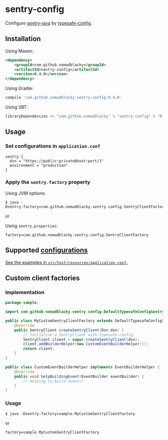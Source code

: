 # sentry-config

Configure [sentry-java](https://github.com/getsentry/sentry-java) by [typesafe-config](https://github.com/lightbend/config).

## Installation

Using Maven:

```xml
<dependency>
    <groupId>com.github.nomadblacky</groupId>
    <artifactId>sentry-config</artifactId>
    <version>0.4.0</version>
</dependency>
```

Using Gradle:

```groovy
compile 'com.github.nomadblacky:sentry-config:0.4.0'
```

Using SBT:

```scala
libraryDependencies += "com.github.nomadblacky" % "sentry-config" % "0.4.0"
```

## Usage

### Set configurations in `application.conf`

```
sentry {
  dsn = "https://public:private@host:port/1"
  environment = "production"
}
```

### Apply the `sentry.factory` property

Using JVM options:

```
$ java -Dsentry.factory=com.github.nomadblacky.sentry.config.SentryClientFactory
```

or

Using `sentry.properties`:

```
factory=com.github.nomadblacky.sentry.config.SentryClientFactory
```

## Supported [configurations](https://docs.sentry.io/clients/java/config/)

[See the examples in `src/test/resources/application.conf`.](src/test/resources/application.conf)

## Custom client factories

### Implementation

```java
package sample;

import com.github.nomadblacky.sentry.config.DefaultTypesafeConfigSentryClientFactory;

public class MyCustomSentryClientFactory extends DefaultTypesafeConfigSentryClientFactory {
    @Override
    public SentryClient createSentryClient(Dsn dsn) {
        // Initialize a SentryClient with typesafe-config.
        SentryClient client = super.createSentryClient(dsn);
        client.addBuilderHelper(new CustomEventBuilderHelper());
        return client;
    }
}

public class CustomEventBuilderHelper implements EventBuilderHelper { 
    @Override
    public void helpBuildingEvent(EventBuilder eventBuilder) {
        // Helping to build events!
    }
}
```

### Usage

```
$ java -Dsentry.factory=sample.MyCustomSentryClientFactory
```

or

```
factory=sample.MyCustomSentryClientFactory
```
